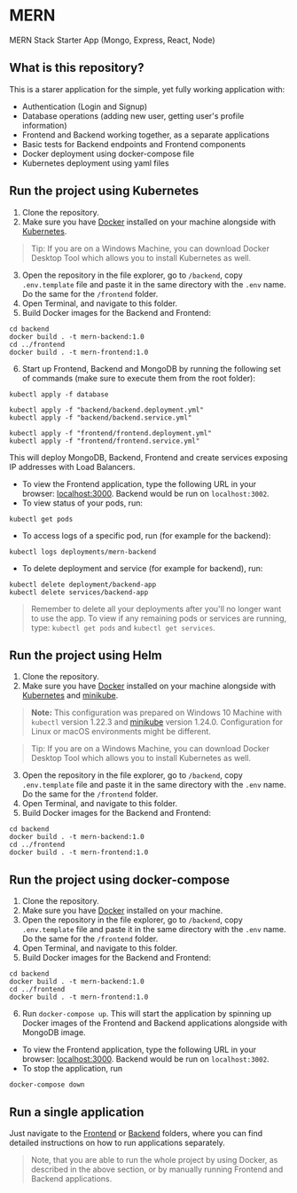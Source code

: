 # MERN
MERN Stack Starter App (Mongo, Express, React, Node)

## What is this repository?
This is a starer application for the simple, yet fully working application with:
* Authentication (Login and Signup)
* Database operations (adding new user, getting user's profile information)
* Frontend and Backend working together, as a separate applications
* Basic tests for Backend endpoints and Frontend components
* Docker deployment using docker-compose file
* Kubernetes deployment using yaml files

## Run the project using Kubernetes
1. Clone the repository.
2. Make sure you have [Docker](https://www.docker.com/) installed on your machine alongside with [Kubernetes](https://kubernetes.io/). 
> Tip: If you are on a Windows Machine, you can download Docker Desktop Tool which allows you to install Kubernetes as well.
3. Open the repository in the file explorer, go to `/backend`, copy `.env.template` file and paste it in the same directory with the `.env` name. Do the same for the `/frontend` folder.
4. Open Terminal, and navigate to this folder.
5. Build Docker images for the Backend and Frontend:
```
cd backend
docker build . -t mern-backend:1.0
cd ../frontend
docker build . -t mern-frontend:1.0
```
6. Start up Frontend, Backend and MongoDB by running the following set of commands (make sure to execute them from the root folder):
```
kubectl apply -f database

kubectl apply -f "backend/backend.deployment.yml"
kubectl apply -f "backend/backend.service.yml"

kubectl apply -f "frontend/frontend.deployment.yml"
kubectl apply -f "frontend/frontend.service.yml"
```

This will deploy MongoDB, Backend, Frontend and create services exposing IP addresses with Load Balancers.
* To view the Frontend application, type the following URL in your browser: [localhost:3000](http://localhost:3000). Backend would be run on `localhost:3002`.
* To view status of your pods, run: 
```
kubectl get pods
```
* To access logs of a specific pod, run (for example for the backend): 
```
kubectl logs deployments/mern-backend
```
* To delete deployment and service (for example for backend), run:
```
kubectl delete deployment/backend-app
kubectl delete services/backend-app
```
> Remember to delete all your deployments after you'll no longer want to use the app. To view if any remaining pods or services are running, type: `kubectl get pods` and `kubectl get services`.

## Run the project using Helm
1. Clone the repository.
2. Make sure you have [Docker](https://www.docker.com/) installed on your machine alongside with [Kubernetes](https://kubernetes.io/) and [minikube](https://minikube.sigs.k8s.io/docs/). 
> **Note:** This configuration was prepared on Windows 10 Machine with `kubectl` version 1.22.3 and [minikube](https://minikube.sigs.k8s.io/docs/) version 1.24.0. Configuration for Linux or macOS environments might be different.

> Tip: If you are on a Windows Machine, you can download Docker Desktop Tool which allows you to install Kubernetes as well.
3. Open the repository in the file explorer, go to `/backend`, copy `.env.template` file and paste it in the same directory with the `.env` name. Do the same for the `/frontend` folder.
4. Open Terminal, and navigate to this folder.
5. Build Docker images for the Backend and Frontend:
```
cd backend
docker build . -t mern-backend:1.0
cd ../frontend
docker build . -t mern-frontend:1.0
```
<!-- 6. Run minikube:
```
minikube start
```
and enable Ingress addon:
```
minikube addons enable ingress
``` -->


## Run the project using docker-compose
1. Clone the repository.
2. Make sure you have [Docker](https://www.docker.com/) installed on your machine.
3. Open the repository in the file explorer, go to `/backend`, copy `.env.template` file and paste it in the same directory with the `.env` name. Do the same for the `/frontend` folder.
4. Open Terminal, and navigate to this folder.
5. Build Docker images for the Backend and Frontend:
```
cd backend
docker build . -t mern-backend:1.0
cd ../frontend
docker build . -t mern-frontend:1.0
```
6. Run `docker-compose up`. This will start the application by spinning up Docker images of the Frontend and Backend applications alongside with MongoDB image.

* To view the Frontend application, type the following URL in your browser: [localhost:3000](http://localhost:3000). Backend would be run on `localhost:3002`.
* To stop the application, run 
```
docker-compose down
```

## Run a single application
Just navigate to the [Frontend](frontend/README.md) or [Backend](backend/README.md) folders, where you can find detailed instructions on how to run applications separately.

> Note, that you are able to run the whole project by using Docker, as described in the above section, or by manually running Frontend and Backend applications.